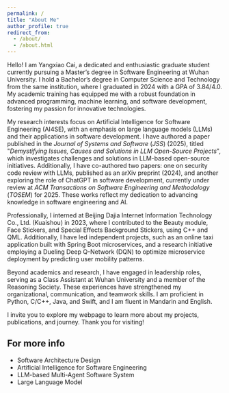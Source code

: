 ```yaml
---
permalink: /
title: "About Me"
author_profile: true
redirect_from: 
  - /about/
  - /about.html
---
```


Hello! I am Yangxiao Cai, a dedicated and enthusiastic graduate student currently pursuing a Master’s degree in Software Engineering at Wuhan University. I hold a Bachelor’s degree in Computer Science and Technology from the same institution, where I graduated in 2024 with a GPA of 3.84/4.0. My academic training has equipped me with a robust foundation in advanced programming, machine learning, and software development, fostering my passion for innovative technologies.

My research interests focus on Artificial Intelligence for Software Engineering (AI4SE), with an emphasis on large language models (LLMs) and their applications in software development. I have authored a paper published in the _Journal of Systems and Software_ (_JSS_) (2025), titled "_Demystifying Issues, Causes and Solutions in LLM Open-Source Projects_", which investigates challenges and solutions in LLM-based open-source initiatives. Additionally, I have co-authored two papers: one on security code review with LLMs, published as an arXiv preprint (2024), and another exploring the role of ChatGPT in software development, currently under review at _ACM Transactions on Software Engineering and Methodology_ (_TOSEM_) for 2025. These works reflect my dedication to advancing knowledge in software engineering and AI.

Professionally, I interned at Beijing Dajia Internet Information Technology Co., Ltd. (Kuaishou) in 2023, where I contributed to the Beauty module, Face Stickers, and Special Effects Background Stickers, using C++ and QML. Additionally, I have led independent projects, such as an online taxi application built with Spring Boot microservices, and a research initiative employing a Dueling Deep Q-Network (DQN) to optimize microservice deployment by predicting user mobility patterns.

Beyond academics and research, I have engaged in leadership roles, serving as a Class Assistant at Wuhan University and a member of the Reasoning Society. These experiences have strengthened my organizational, communication, and teamwork skills. I am proficient in Python, C/C++, Java, and Swift, and I am fluent in Mandarin and English.

I invite you to explore my webpage to learn more about my projects, publications, and journey. Thank you for visiting!



For more info
------
* Software Architecture Design
* Artificial Intelligence for Software Engineering
* LLM-based Multi-Agent Software System
* Large Language Model
